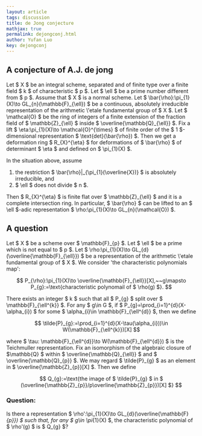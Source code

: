 ```yaml
---
layout: article
tags: discussion
title: de Jong conjecture
mathjax: true
permalink: dejongconj.html
author: Yufan Luo
key: dejongconj
---
```


## A conjecture of A.J. de jong
<p> Let $ X $ be an integral scheme, separated and of finite type over a finite field $ k $ of characteristic $ p $. Let $ \ell $ be a prime number different from $ p $. Assume that $ X $ is a normal scheme. Let $ \bar{\rho}:\pi_{1}(X)\to GL_{n}(\mathbb{F}_{\ell}) $ be a continuous, absolutely irreducible representation of the arithmetic \'etale fundamental group of $ X $. Let $ \mathcal{O} $ be the ring of integers of a finite extension of the fraction field of $ \mathbb{Z}_{\ell} $ inside $ \overline{\mathbb{Q}_{\ell}} $. Fix a lift $ \eta:\pi_{1}(X)\to \mathcal{O}^{\times} $ of finite order of the $ 1 $-dimensional representation $ \text{det}(\bar{\rho}) $. Then we get a deformation ring $ R_{X}^{\eta} $ for deformations of $ \bar{\rho} $ of determinant $ \eta $ and defined on $ \pi_{1}(X) $.</p>
  
<p>  In the situation above, assume 
  <ol>
  <li>the restriction $ \bar{\rho}|_{\pi_{1}(\overline{X})} $ is absolutely irreducible, and </li>
  <li>$ \ell $ does not divide $ n $.</li>
</ol>
<p> Then $ R_{X}^{\eta} $ is finite flat over $ \mathbb{Z}_{\ell} $ and it is a complete intersection ring. In particular, $ \bar{\rho} $ can be lifted to an $ \ell $-adic representation $ \rho:\pi_{1}(X)\to GL_{n}(\mathcal{O}) $.</p>

## A question

<p> Let $ X $ be a scheme over $ \mathbb{F}_{p} $. Let $ \ell $ be a prime which is not equal to $ p $. Let $ \rho:\pi_{1}(X)\to GL_{d}(\overline{\mathbb{F}_{\ell}}) $ be a representation of the arithmetic \'etale fundamental group of $ X $. We consider 'the characteristic polynomials map':
  
$$ P_{\rho}:\pi_{1}(X)\to \overline{\mathbb{F}_{\ell}}[X],~~g\mapsto P_{g}:=\text{characteristic polynomail of $ \rho(g) $}. $$
  
<p> There exists an integer $ k $ such that all $ P_{g} $ split over $ \mathbb{F}_{\ell^{k}} $. For any $ g\in G $, if $ P_{g}=\prod_{i=1}^{d}(X-\alpha_{i}) $ for some $ \alpha_{i}\in \mathbb{F}_{\ell^{d}} $, then we define
  
 $$ \tilde{P}_{g}:=\prod_{i=1}^{d}(X-\tau(\alpha_{i}))\in W(\mathbb{F}_{\ell^{k}})[X] $$
  
<p> where $ \tau: \mathbb{F}_{\ell^{d}}\to W(\mathbb{F}_{\ell^{d}}) $ is the Teichmuller representation. Fix an isomorphism of the algebraic closure of $\mathbb{Q}  $ within $ \overline{\mathbb{Q}_{\ell}} $ and $ \overline{\mathbb{Q}_{p}} $. We may regard $ \tilde{P}_{g} $ as an element in $ \overline{\mathbb{Z}_{p}}[X] $. Then we define
  
$$ Q_{g}:=\text{the image of $ \tilde{P}_{g} $ in $ (\overline{\mathbb{Z}_{p}}/p\overline{\mathbb{Z}_{p}})[X] $} $$</p>

### Question: 

Is there a representation $ \rho':\pi_{1}(X)\to GL_{d}(\overline{\mathbb{F}_{p}}) $ such that, for any $ g\in \pi_{1}(X) $, the characteristic polynomial of $ \rho'(g) $ is $ Q_{g} $?

